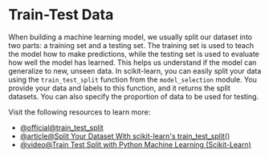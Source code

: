 # Train-Test Data

When building a machine learning model, we usually split our dataset into two parts: a training set and a testing set. The training set is used to teach the model how to make predictions, while the testing set is used to evaluate how well the model has learned. This helps us understand if the model can generalize to new, unseen data. In scikit-learn, you can easily split your data using the `train_test_split` function from the `model_selection` module. You provide your data and labels to this function, and it returns the split datasets. You can also specify the proportion of data to be used for testing.

Visit the following resources to learn more:

- [@official@train_test_split](https://scikit-learn.org/stable/modules/generated/sklearn.model_selection.train_test_split.html)
- [@article@Split Your Dataset With scikit-learn's train_test_split()](https://realpython.com/train-test-split-python-data/)
- [@video@Train Test Split with Python Machine Learning (Scikit-Learn)](https://www.youtube.com/watch?v=SjOfbbfI2qY)